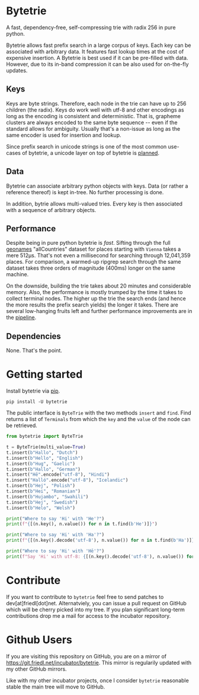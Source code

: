 # Bytetrie
A fast, dependency-free, self-compressing trie with radix 256 in pure python.

Bytetrie allows fast prefix search in a large corpus of keys. Each key can be
associated with arbitrary data. It features fast lookup times at the cost of
expensive insertion. A Bytetrie is best used if it can be pre-filled with data.
However, due to its in-band compression it can be also used for on-the-fly
updates.

## Keys
Keys are byte strings. Therefore, each node in the trie can have up to 256
children (the radix). Keys do work well with utf-8 and other encodings as long
as the encoding is consistent and deterministic. That is, grapheme clusters
are always encoded to the same byte sequence -- even if the standard allows for
ambiguity. Usually that's a non-issue as long as the same encoder is used for
insertion and lookup.

Since prefix search in unicode strings is one of the most common use-cases of
bytetrie, a unicode layer on top of bytetrie is [planned](TODO.md).

## Data
Bytetrie can associate arbitrary python objects with keys. Data (or rather a
reference thereof) is kept in-tree. No further processing is done.

In addition, bytrie allows multi-valued tries. Every key is then associated with
a sequence of arbitrary objects.

## Performance
Despite being in pure python bytetrie is _fast_. Sifting through the full
[geonames](http://download.geonames.org/export/dump/) "allCountries" dataset for
places starting with `Vienna` takes a mere 512µs. That's not even a
millisecond for searching through 12,041,359 places. For comparison, a warmed-up
ripgrep search through the same dataset takes three orders of magnitude (400ms)
longer on the same machine.

On the downside, building the trie takes about 20 minutes and considerable
memory. Also, the performance is mostly trumped by the time it takes to collect
terminal nodes. The higher up the trie the search ends (and hence the more
results the prefix search yields) the longer it takes. There are several
low-hanging fruits left and further performance improvements are in the
[pipeline](TODO.md).

## Dependencies
None. That's the point.

# Getting started
Install bytetrie via [pip](https://pip.pypa.io/en/stable/quickstart/).
```
pip install -U bytetrie
```

The public interface is `ByteTrie` with the two methods `insert` and `find`.
Find returns a list of `Terminals` from which the `key` and the `value` of the
node can be retrieved.

```python
from bytetrie import ByteTrie

t = ByteTrie(multi_value=True)
t.insert(b"Hallo", "Dutch")
t.insert(b"Hello", "English")
t.insert(b"Hug", "Gaelic")
t.insert(b"Hallo", "German")
t.insert("Hē".encode("utf-8"), "Hindi")
t.insert("Halló".encode("utf-8"), "Icelandic")
t.insert(b"Hej", "Polish")
t.insert(b"Hei", "Romanian")
t.insert(b"Hujambo", "Swahili")
t.insert(b"Hej", "Swedish")
t.insert(b"Helo", "Welsh")

print("Where to say 'Hi' with 'He'?") 
print(f"{[(n.key(), n.value()) for n in t.find(b'He')]}")

print("Where to say 'Hi' with 'Ha'?") 
print(f"{[(n.key().decode('utf-8'), n.value()) for n in t.find(b'Ha')]}")

print("Where to say 'Hi' with 'Hē'?") 
print(f"Say 'Hi' with utf-8: {[(n.key().decode('utf-8'), n.value()) for n in t.find('Hē'.encode('utf-8'))]}")
```

# Contribute
If you want to contribute to `bytetrie` feel free to send patches to
dev[at]friedl[dot]net. Alternatviely, you can issue a pull request on GitHub
which will be cherry picked into my tree. If you plan significant long-term
contributions drop me a mail for access to the incubator repository.

# Github Users
If you are visiting this repository on GitHub, you are on a mirror of
https://git.friedl.net/incubator/bytetrie. This mirror is regularily updated
with my other GitHub mirrors.

Like with my other incubator projects, once I consider `bytetrie` reasonable
stable the main tree will move to GitHub.
